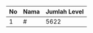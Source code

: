 | No | Nama            | Jumlah Level |
|----|-----------------|--------------|
| 1  | #    |    5622        |
